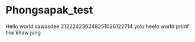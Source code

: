 # Phongsapak_test
Hello world
sawasdee
212224236248251026122714
yolo heelo world
printf
hiw khaw jung